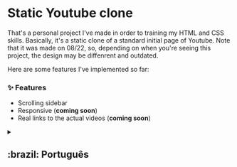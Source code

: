 # Static Youtube clone

That's a personal project I've made in order to training my HTML and CSS skills. Basically, it's a static clone of a standard initial page of Youtube.
Note that it was made on 08/22, so, depending on when you're seeing this project, the design may be diffenrent and outdated.

Here are some features I've implemented so far:

### :sparkles: Features
<ul>
  <li>Scrolling sidebar</li>
  <li>Responsive (<b>coming soon</b>)</li>
  <li>Real links to the actual videos (<b>coming soon</b>)</li>
</ul>

<details>
  <summary>
    <h2>:brazil: Português</h2>
  </summary>
  Esse é um projeto pessoal que eu fiz para treinar minhas habilidades em HTML e CSS. Basicamente, é um clone estático de uma página inicial padrão do       Youtube. Note que o projeto foi feito em 08/22, ou sejá, dependendo de quando você estiver vendo esse projeto, o design pode estar diferent e               ultrapassado.
  <br><br>
  Aqui estão algumas features que eu implementei até agora:
  <h3>:sparkles: Features</h3>
    <ul>
      <li>Sidebar rolável</li>
      <li>Responsivo (<b>Em breve</b>)</li>
      <li>Links reais para os vídeos reais (<b>Em breve</b>)</li>
    </ul>
</details>

